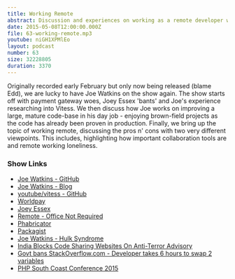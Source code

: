 ```yaml
---
title: Working Remote
abstract: Discussion and experiences on working as a remote developer with Joe Watkins
date: 2015-05-08T12:00:00.000Z
file: 63-working-remote.mp3
youtube: niGH1XPMlEo
layout: podcast
number: 63
size: 32228805
duration: 3370
---
```


Originally recorded early February but only now being released (blame Edd), we are lucky to have Joe Watkins on the show again.
The show starts off with payment gateway woes, Joey Essex 'bants' and Joe's experience researching into Vitess.
We then discuss how Joe works on improving a large, mature code-base in his day job - enjoying brown-field projects as the code has already been proven in production.
Finally, we bring up the topic of working remote, discussing the pros n' cons with two very different viewpoints.
This includes, highlighting how important collaboration tools are and remote working loneliness.

### Show Links

- [Joe Watkins - GitHub](https://github.com/krakjoe)
- [Joe Watkins - Blog](http://blog.krakjoe.ninja/)
- [youtube/vitess - GitHub](https://github.com/youtube/vitess)
- [Worldpay](http://www.worldpay.com/)
- [Joey Essex](http://en.wikipedia.org/wiki/Joey_Essex)
- [Remote - Office Not Required](http://www.amazon.co.uk/Remote-Required-David-Heinemeier-Hansson/dp/0091954673)
- [Phabricator](http://phabricator.org/)
- [Packagist](https://packagist.org/)
- [Joe Watkins - Hulk Syndrome](http://blog.krakjoe.ninja/2014/10/hulk-syndrome.html)
- [India Blocks Code Sharing Websites On Anti-Terror Advisory](http://developers.slashdot.org/story/14/12/31/198213/india-blocks-code-sharing-websites-on-anti-terror-advisory)
- [Govt bans StackOverflow.com - Developer takes 6 hours to swap 2 variables](http://www.theunrealtimes.com/2015/01/07/govt-bans-stackoverflow-com-developer-takes-6-hours-to-swap-2-variables/)
- [PHP South Coast Conference 2015](http://2015.phpsouthcoast.co.uk/)
